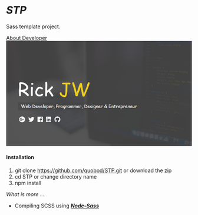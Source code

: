 # _STP_

Sass template project.

[About Developer](https://rickjw.herokuapp.com/)
![My Site](/public/graphics/logo.png)

#### **Installation**

1. git clone https://github.com/quobod/STP.git or download the zip
2. cd STP or change directory name
3. npm install

_What is more ..._

- Compiling SCSS using [**_Node-Sass_**](https://github.com/sass/node-sass)
	
	
